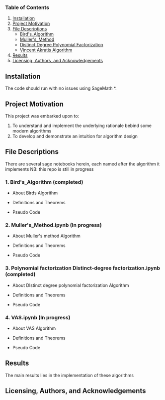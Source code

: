 
### Table of Contents

1. [Installation](#installation)
2. [Project Motivation](#motivation)
3. [File Descriptions](#files)
   - [Bird's_Algorithm](#Bird)
   - [Muller's_Method](#Muller)
   - [Distinct Degree Polynomial Factorization](#distinct_degree)
   - [Vincent Akratis Algorithm](#VAS)
4. [Results](#results)
5. [Licensing, Authors, and Acknowledgements](#licensing)


## Installation <a name="installation"></a>

The code should run with no issues using SageMath *.

## Project Motivation<a name="motivation"></a>

This project was embarked upon to:

1. To understand and implement the underlying rationale bebind some modern algorithms
2. To develop and demonstrate  an intuition for algorithm design

## File Descriptions <a name="files"></a>

There are several sage notebooks herein, each named after the algorithm it implements
NB: this repo is still in progress

### 1. Bird's_Algorithm  (completed) <a name = "Bird"></a>

- About Birds Algorithm

- Definitions and Theorems

- Pseudo Code

### 2. Muller's_Method.ipynb   (In progress) <a name = "Muller"></a>

- About Muller's method Algorithm

- Definitions and Theorems

- Pseudo Code

### 3. Polynomial factorization Distinct-degree factorization.ipynb    (completed) <a name = "distinct_degree"></a>

- About DIstinct degree polynomial factorization Algorithm

- Definitions and Theorems

- Pseudo Code

### 4. VAS.ipynb   (In progress) <a name = "VAS"></a>

- About VAS Algorithm

- Definitions and Theorems

- Pseudo Code

## Results<a name="results"></a>

The main results lies in the implementation of these algorithms

## Licensing, Authors, and Acknowledgements <a name = "licensing"></a>

